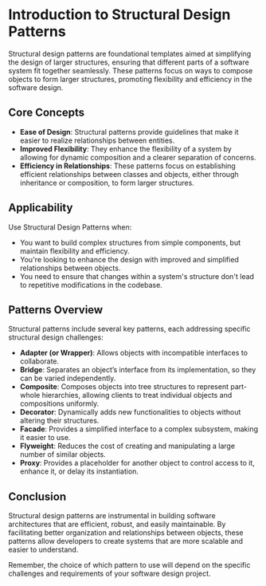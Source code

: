 # Introduction to Structural Design Patterns

Structural design patterns are foundational templates aimed at simplifying the design of larger structures, ensuring that different parts of a software system fit together seamlessly. These patterns focus on ways to compose objects to form larger structures, promoting flexibility and efficiency in the software design.

## Core Concepts

- **Ease of Design**: Structural patterns provide guidelines that make it easier to realize relationships between entities.
- **Improved Flexibility**: They enhance the flexibility of a system by allowing for dynamic composition and a clearer separation of concerns.
- **Efficiency in Relationships**: These patterns focus on establishing efficient relationships between classes and objects, either through inheritance or composition, to form larger structures.

## Applicability

Use Structural Design Patterns when:

- You want to build complex structures from simple components, but maintain flexibility and efficiency.
- You're looking to enhance the design with improved and simplified relationships between objects.
- You need to ensure that changes within a system's structure don't lead to repetitive modifications in the codebase.

## Patterns Overview

Structural patterns include several key patterns, each addressing specific structural design challenges:

- **Adapter (or Wrapper)**: Allows objects with incompatible interfaces to collaborate.
- **Bridge**: Separates an object’s interface from its implementation, so they can be varied independently.
- **Composite**: Composes objects into tree structures to represent part-whole hierarchies, allowing clients to treat individual objects and compositions uniformly.
- **Decorator**: Dynamically adds new functionalities to objects without altering their structures.
- **Facade**: Provides a simplified interface to a complex subsystem, making it easier to use.
- **Flyweight**: Reduces the cost of creating and manipulating a large number of similar objects.
- **Proxy**: Provides a placeholder for another object to control access to it, enhance it, or delay its instantiation.

## Conclusion

Structural design patterns are instrumental in building software architectures that are efficient, robust, and easily maintainable. By facilitating better organization and relationships between objects, these patterns allow developers to create systems that are more scalable and easier to understand.

Remember, the choice of which pattern to use will depend on the specific challenges and requirements of your software design project.
